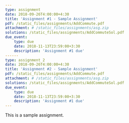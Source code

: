 ```yaml
---
type: assignment
date: 2018-09-26T4:00:00+4:30
title: 'Assignment #1 - Sample Assignment'
pdf: /static_files/assignments/AddCommute.pdf
attachment: # /static_files/assignments/asg.zip
solutions: /static_files/assignments/AddCommuteSol.pdf
due_event: 
    type: due
    date: 2018-11-13T23:59:00+3:30
    description: 'Assignment #1 due'
------
type: assignment 2
date: 2018-09-26T4:00:00+4:30
title: 'Assignment #2 - Sample Assignment'
pdf: /static_files/assignments/AddCommute.pdf
attachment: # /static_files/assignments/asg.zip
solutions: /static_files/assignments/AddCommuteSol.pdf
due_event: 
    type: due
    date: 2018-11-13T23:59:00+3:30
    description: 'Assignment #1 due'
---
```

This is a sample assignment.
